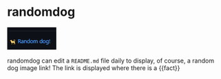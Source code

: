 # randomdog

![img](https://raw.githubusercontent.com/ajskateboarder/stuff/main/Screenshot%202021-07-23%20075316.png)

randomdog can edit a `README.md` file daily to display, of course, a random dog image link!
The link is displayed where there is a {{fact}}